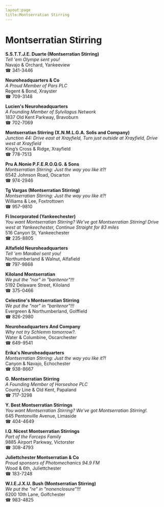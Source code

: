```yaml
---
layout:page
title:Montserratian Stirring
---
```

# Montserratian Stirring

**S.S.T.T.J.E. Duarte (Montserratian Stirring)**  
_Tell 'em Olympe sent you!_  
Navajo & Orchard, Yankeeview  
☎ 341-3446



**Neuroheadquarters & Co**  
_A Proud Member of Pars PLC_  
Regent & Bond, Xrayster  
☎ 709-3148



**Lucien's Neuroheadquarters**  
_A Founding Member of Sylvilagus Network_  
1837 Old Kent Parkway, Bravoburn  
☎ 702-7069



**Montserratian Stirring (X.N.M.L.G.A. Solis and Company)**  
_Junction 44: Drive east at Xrayfield, Turn just outside at Xrayfield, Drive west at Xrayfield_  
King’s Cross & Ridge, Xrayfield  
☎ 778-7513



**Pru A.Nonie P.F.E.R.O.Q.G. & Sons**  
_Montserratian Stirring: Just the way you like it?!_  
6542 Johnson Road, Oscarton  
☎ 974-2946



**Tg Vargas (Montserratian Stirring)**  
_Montserratian Stirring: Just the way you like it?!_  
Williams & Lee, Foxtrottown  
☎ 957-9810



**Fi Incorporated (Yankeechester)**  
_You want Montserratian Stirring? We've got Montserratian Stirring! 
Drive west at Yankeechester, Continue Straight for 83 miles_  
516 Canyon St, Yankeechester  
☎ 235-8805



**Alfafield Neuroheadquarters**  
_Tell 'em Marabel sent you!_  
Northumberland & Walnut, Alfafield  
☎ 797-9868



**Kiloland Montserratian**  
_We put the "nor" in "baritenor"!!!_  
5192 Delaware Street, Kiloland  
☎ 375-0466



**Celestine's Montserratian Stirring**  
_We put the "nor" in "baritenor"!!!_  
Evergreen & Northumberland, Golffield  
☎ 826-2980



**Neuroheadquarters And Company**  
_Why not try Schlemm tomorrow?._  
Water & Columbine, Oscarchester  
☎ 649-9541



**Erika's Neuroheadquarters**  
_Montserratian Stirring: Just the way you like it?!_  
Canyon & Navajo, Echochester  
☎ 938-8667



**G. Montserratian Stirring**  
_A Founding Member of Horseshoe PLC_  
County Line & Old Kent, Papaland  
☎ 717-3298



**Y. Best Montserratian Stirrings**  
_You want Montserratian Stirring? We've got Montserratian Stirring!._  
645 Pentonville Avenue, Limaside  
☎ 404-4649



**I.Q. Nicest Montserratian Stirrings**  
_Part of the Forceps Family_  
9885 Airport Parkway, Victorster  
☎ 308-4793



**Juliettchester Montserratian & Co**  
_Proud sponsors of Photomechanics 94.9 FM_  
Wood & 6th, Juliettchester  
☎ 183-7248



**W.I.E.J.X.U. Bush (Montserratian Stirring)**  
_We put the "re" in "nonenclosure"!!!_  
6200 10th Lane, Golfchester  
☎ 983-4825



